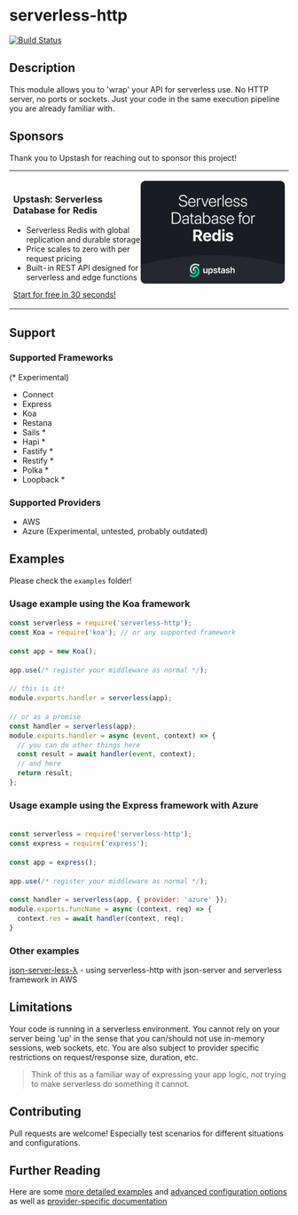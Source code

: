 # serverless-http

[![Build Status](https://travis-ci.org/dougmoscrop/serverless-http.svg?branch=master)](https://travis-ci.org/dougmoscrop/serverless-http)

## Description

This module allows you to 'wrap' your API for serverless use. No HTTP server, no ports or sockets. Just your code in the same execution pipeline you are already familiar with.

## Sponsors

Thank you to Upstash for reaching out to sponsor this project!

<table>
<tr>
<td>
  <img width="1000" height="0">
  <a href="https://upstash.com/?utm_source=serverless-http" >
  <img src="https://raw.githubusercontent.com/upstash/sponsorship/master/redis.png" alt="Upstash" width="260" align="right">
  </a>
<h3>Upstash: Serverless Database for Redis</h3>

  <ul>
    <li>Serverless Redis with global replication and durable storage</li>
    <li>Price scales to zero with per request pricing</li>
    <li>Built-in REST API designed for serverless and edge functions</li>
  </ul>
  
[Start for free in 30 seconds!](https://upstash.com/?utm_source=serverless-http)
</td>
</tr>
</table>

## Support

### Supported Frameworks
(* Experimental)

* Connect
* Express
* Koa
* Restana
* Sails *
* Hapi *
* Fastify *
* Restify *
* Polka *
* Loopback *

### Supported Providers

* AWS
* Azure (Experimental, untested, probably outdated)

## Examples

Please check the `examples` folder!

### Usage example using the Koa framework

```javascript
const serverless = require('serverless-http');
const Koa = require('koa'); // or any supported framework

const app = new Koa();

app.use(/* register your middleware as normal */);

// this is it!
module.exports.handler = serverless(app);

// or as a promise
const handler = serverless(app);
module.exports.handler = async (event, context) => {
  // you can do other things here
  const result = await handler(event, context);
  // and here
  return result;
};
```

### Usage example using the Express framework with Azure

```javascript

const serverless = require('serverless-http');
const express = require('express');

const app = express();

app.use(/* register your middleware as normal */);

const handler = serverless(app, { provider: 'azure' });
module.exports.funcName = async (context, req) => {
  context.res = await handler(context, req);
}

```

### Other examples
[json-server-less-λ](https://github.com/pharindoko/json-server-less-lambda) - using serverless-http with json-server and serverless framework in AWS


## Limitations

Your code is running in a serverless environment. You cannot rely on your server being 'up' in the sense that you can/should not use in-memory sessions, web sockets, etc. You are also subject to provider specific restrictions on request/response size, duration, etc.

> Think of this as a familiar way of expressing your app logic, *not* trying to make serverless do something it cannot.

## Contributing

Pull requests are welcome! Especially test scenarios for different situations and configurations.

## Further Reading

Here are some [more detailed examples](./docs/EXAMPLES.md) and [advanced configuration options](./docs/ADVANCED.md) as well as [provider-specific documentation](./docs/PROVIDERS.md)

